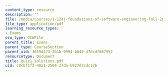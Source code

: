 ```yaml
---
content_type: resource
description: ''
file: /media/courses/1-124j-foundations-of-software-engineering-fall-2000/c8cbf1f348a1250427dab927d3cdc176_quiz1_solutions.pdf
file_type: application/pdf
learning_resource_types:
- Exams
ocw_type: OCWFile
parent_title: Exams
parent_type: CourseSection
parent_uid: 3659d473-2b1b-9994-b040-47dcdf687552
resourcetype: Document
title: quiz1_solutions.pdf
uid: c8cbf1f3-48a1-2504-27da-b927d3cdc176
---
```


